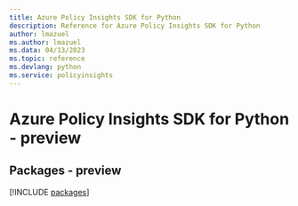 ```yaml
---
title: Azure Policy Insights SDK for Python
description: Reference for Azure Policy Insights SDK for Python
author: lmazuel
ms.author: lmazuel
ms.data: 04/13/2023
ms.topic: reference
ms.devlang: python
ms.service: policyinsights
---
```

# Azure Policy Insights SDK for Python - preview
## Packages - preview
[!INCLUDE [packages](policy-insights-index.md)]